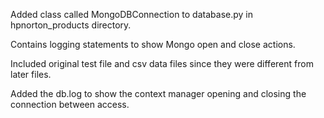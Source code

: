 Added class called MongoDBConnection to database.py in hpnorton_products directory.

Contains logging statements to show Mongo open and close actions.

Included original test file and csv data files since they were different from later files.

Added the db.log to show the context manager opening and closing the connection
between access.